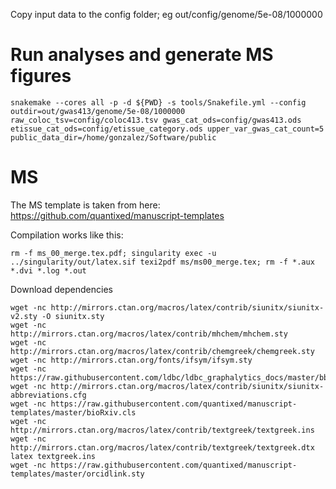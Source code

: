 Copy input data to the config folder; eg out/config/genome/5e-08/1000000

# Run analyses and generate MS figures

~~~
snakemake --cores all -p -d ${PWD} -s tools/Snakefile.yml --config outdir=out/gwas413/genome/5e-08/1000000 raw_coloc_tsv=config/coloc413.tsv gwas_cat_ods=config/gwas413.ods etissue_cat_ods=config/etissue_category.ods upper_var_gwas_cat_count=5 public_data_dir=/home/gonzalez/Software/public
~~~

# MS

The MS template is taken from here: <https://github.com/quantixed/manuscript-templates>

Compilation works like this:

~~~
rm -f ms_00_merge.tex.pdf; singularity exec -u ../singularity/out/latex.sif texi2pdf ms/ms00_merge.tex; rm -f *.aux *.dvi *.log *.out
~~~

Download dependencies

~~~
wget -nc http://mirrors.ctan.org/macros/latex/contrib/siunitx/siunitx-v2.sty -O siunitx.sty
wget -nc http://mirrors.ctan.org/macros/latex/contrib/mhchem/mhchem.sty
wget -nc http://mirrors.ctan.org/macros/latex/contrib/chemgreek/chemgreek.sty
wget -nc http://mirrors.ctan.org/fonts/ifsym/ifsym.sty
wget -nc https://raw.githubusercontent.com/ldbc/ldbc_graphalytics_docs/master/bbding.sty
wget -nc http://mirrors.ctan.org/macros/latex/contrib/siunitx/siunitx-abbreviations.cfg
wget -nc https://raw.githubusercontent.com/quantixed/manuscript-templates/master/bioRxiv.cls
wget -nc http://mirrors.ctan.org/macros/latex/contrib/textgreek/textgreek.ins
wget -nc http://mirrors.ctan.org/macros/latex/contrib/textgreek/textgreek.dtx
latex textgreek.ins
wget -nc https://raw.githubusercontent.com/quantixed/manuscript-templates/master/orcidlink.sty
~~~

